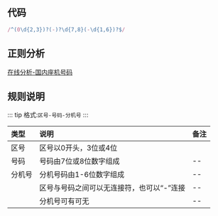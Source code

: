 ## 代码
``` js
/^(0\d{2,3})?(-)?\d{7,8}(-\d{1,6})?$/
```

## 正则分析
[在线分析-国内座机号码](https://regexper.com/#%2F%5E%280%5Cd%7B2%2C3%7D%29%3F%28-%29%3F%5Cd%7B7%2C8%7D%28-%5Cd%7B1%2C6%7D%29%3F%24%2F "在线分析-国内座机号码")


## 规则说明
::: tip
格式:`区号-号码-分机号`
:::

| 类型   | 说明                                        | 备注 |
| :----- | :------------------------------------------ | :--- |
| 区号   | 区号以0开头，3位或4位                       |      |
| 号码   | 号码由7位或8位数字组成                      | --   |
| 分机号 | 分机号码由1-6位数字组成                     | --   |
|        | 区号与号码之间可以无连接符，也可以“-”连接 | --   |
|        | 分机号可有可无                              | --   |